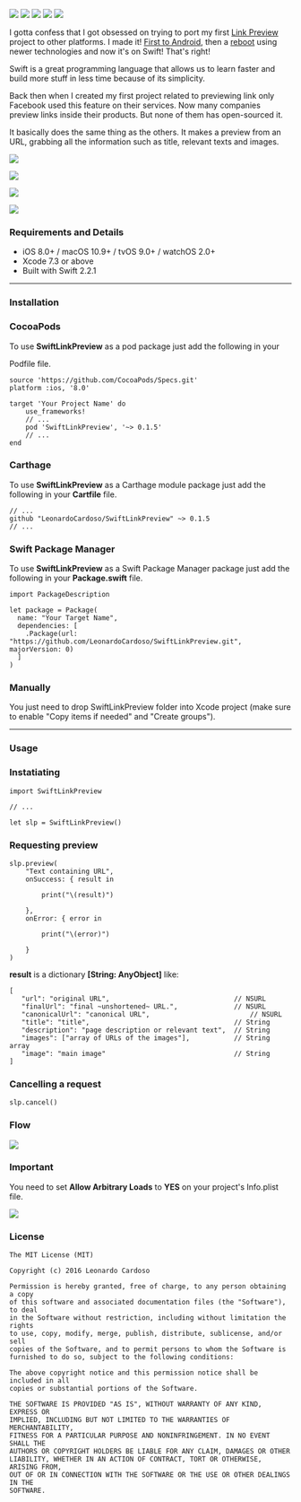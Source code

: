 [![](https://img.shields.io/badge/platform-iOS%20%7C%20macOS%20%7C%20watchOS%20%7C%20tvOS-orange.svg)][0]
[![](https://img.shields.io/badge/pod-v0.1.5-red.svg)][1]
[![](https://img.shields.io/badge/Carthage-compatible-4BC51D.svg)][2]
[![](https://img.shields.io/badge/SPM-compatible-orange.svg)][3]
[![](https://travis-ci.org/LeonardoCardoso/SwiftLinkPreview.svg?branch=master)][4]

I gotta confess that I got obsessed on trying to port my first [Link Preview][5] project to other platforms. I made it! [First to Android][6], then a [reboot][7] using newer technologies and now it's on Swift! That's right!

Swift is a great programming language that allows us to learn faster and build more stuff in less time because of its simplicity.

Back then when I created my first project related to previewing link only Facebook used this feature on their services. Now many companies preview links inside their products. But none of them has open-sourced it.

It basically does the same thing as the others. It makes a preview from an URL, grabbing all the information such as title, relevant texts and images.

![](http://i.imgur.com/pl0obMz.gif)

![](http://i.imgur.com/qns1s4x.gif)

![](http://i.imgur.com/tZ2ymnX.gif)

![](http://i.imgur.com/uz55zDu.gif)

### Requirements and Details

* iOS 8.0+ / macOS 10.9+ / tvOS 9.0+ / watchOS 2.0+
* Xcode 7.3 or above
* Built with Swift 2.2.1

---

### Installation 

### CocoaPods

To use **SwiftLinkPreview** as a pod package just add the following in your 

Podfile file.

    
    source 'https://github.com/CocoaPods/Specs.git'
    platform :ios, '8.0'
    
    target 'Your Project Name' do
        use_frameworks!
        // ...
        pod 'SwiftLinkPreview', '~> 0.1.5'
        // ...
    end
    

### Carthage

To use **SwiftLinkPreview** as a Carthage module package just add the following in your **Cartfile** file.

    
    // ...
    github "LeonardoCardoso/SwiftLinkPreview" ~> 0.1.5
    // ...

### Swift Package Manager

To use **SwiftLinkPreview** as a Swift Package Manager package just add the following in your **Package.swift** file.

    
    import PackageDescription
    
    let package = Package(
      name: "Your Target Name",
      dependencies: [
        .Package(url: "https://github.com/LeonardoCardoso/SwiftLinkPreview.git", majorVersion: 0)
      ]
    )
    

### Manually 

You just need to drop SwiftLinkPreview folder into Xcode project (make sure to enable "Copy items if needed" and "Create groups").

---

### Usage

### Instatiating 
    
    
    import SwiftLinkPreview
    
    // ...
    
    let slp = SwiftLinkPreview()
    

### Requesting preview 
    
    
    slp.preview(
        "Text containing URL",
        onSuccess: { result in
        	
    		print("\(result)")
            
        },
        onError: { error in
           
    		print("\(error)")
            
        }
    )
    

**result** is a dictionary **\[String: AnyObject\]** like:

    
    [
       "url": "original URL", 								// NSURL
       "finalUrl": "final ~unshortened~ URL.", 				// NSURL
       "canonicalUrl": "canonical URL", 						// NSURL
       "title": "title", 									// String
       "description": "page description or relevant text", 	// String
       "images": ["array of URLs of the images"], 			// String array
       "image": "main image" 								// String
    ]
    

### Cancelling a request 
    
    
    slp.cancel()
    

### Flow

![](http://i.imgur.com/SMueQkA.png)

### Important 

You need to set **Allow Arbitrary Loads** to **YES** on your project's Info.plist file.

![](http://i.imgur.com/41hGjCC.png)

### License 
    
    
    
    The MIT License (MIT)
    
    Copyright (c) 2016 Leonardo Cardoso
    
    Permission is hereby granted, free of charge, to any person obtaining a copy
    of this software and associated documentation files (the "Software"), to deal
    in the Software without restriction, including without limitation the rights
    to use, copy, modify, merge, publish, distribute, sublicense, and/or sell
    copies of the Software, and to permit persons to whom the Software is
    furnished to do so, subject to the following conditions:
    
    The above copyright notice and this permission notice shall be included in all
    copies or substantial portions of the Software.
    
    THE SOFTWARE IS PROVIDED "AS IS", WITHOUT WARRANTY OF ANY KIND, EXPRESS OR
    IMPLIED, INCLUDING BUT NOT LIMITED TO THE WARRANTIES OF MERCHANTABILITY,
    FITNESS FOR A PARTICULAR PURPOSE AND NONINFRINGEMENT. IN NO EVENT SHALL THE
    AUTHORS OR COPYRIGHT HOLDERS BE LIABLE FOR ANY CLAIM, DAMAGES OR OTHER
    LIABILITY, WHETHER IN AN ACTION OF CONTRACT, TORT OR OTHERWISE, ARISING FROM,
    OUT OF OR IN CONNECTION WITH THE SOFTWARE OR THE USE OR OTHER DEALINGS IN THE
    SOFTWARE.
    



[0]: https://github.com/LeonardoCardoso/SwiftLinkPreview#requirements-and-details
[1]: https://github.com/LeonardoCardoso/SwiftLinkPreview#cocoapods
[2]: https://github.com/LeonardoCardoso/SwiftLinkPreview#carthage
[3]: https://github.com/LeonardoCardoso/SwiftLinkPreview#swift-package-manager
[4]: https://travis-ci.org/LeonardoCardoso/SwiftLinkPreview
[5]: http://lab.leocardz.com/facebook-link-preview-php--jquery/
[6]: http://android.leocardz.com/android-link-preview/
[7]: http://lab.leocardz.com/link-preview/